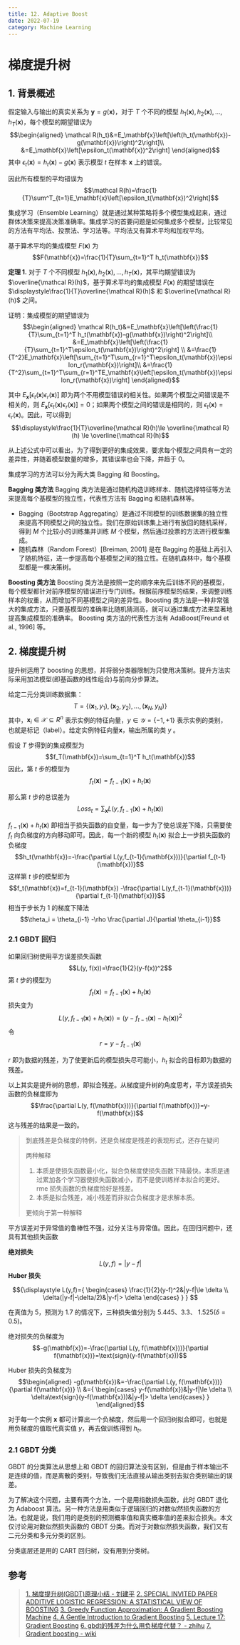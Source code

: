 ```yaml
---
title: 12. Adaptive Boost
date: 2022-07-19
category: Machine Learning
---
```

<!--more-->


# 梯度提升树
## 1. 背景概述
假定输入与输出的真实关系为 $\mathbf{y}=g(\mathbf{x})$，对于 $T$ 个不同的模型 $h_1(\mathbf{x}),h_2(\mathbf{x}),\dots,h_T(\mathbf{x})$，每个模型的期望错误为
$$\begin{aligned}
    \mathcal R(h_t)&=E_\mathbf{x}\left[\left(h_t(\mathbf{x})-g(\mathbf{x})\right)^2\right]\\
    &=E_\mathbf{x}\left[\epsilon_t(\mathbf{x})^2\right]
\end{aligned}$$
其中 $\epsilon_t(\mathbf{x})=h_t(\mathbf{x})-g(\mathbf{x})$ 表示模型 $t$ 在样本 $\mathbf{x}$ 上的错误。

因此所有模型的平均错误为
$$\mathcal R(h)=\frac{1}{T}\sum^T_{t=1}E_\mathbf{x}\left[\epsilon_t(\mathbf{x})^2\right]$$

集成学习（Ensemble Learning）就是通过某种策略将多个模型集成起来，通过群体决策来提高决策准确率。集成学习的首要问题是如何集成多个模型，比较常见的方法有平均法、投票法、学习法等。平均法又有算术平均和加权平均。

基于算术平均的集成模型 $F(\mathbf{x})$ 为
$$F(\mathbf{x})=\frac{1}{T}\sum_{t=1}^T h_t(\mathbf{x})$$

**定理 1.** 对于 $T$ 个不同模型 $h_1(\mathbf{x}),h_2(\mathbf{x}),\dots,h_T(\mathbf{x})$，其平均期望错误为 $\overline{\mathcal R}(h)$，基于算术平均的集成模型 $F(\mathbf{x})$ 的期望错误在 $\displaystyle\frac{1}{T}\overline{\mathcal R}(h)$ 和 $\overline{\mathcal R}(h)$ 之间。

证明：集成模型的期望错误为
$$\begin{aligned}
    \mathcal R(h_t)&=E_\mathbf{x}\left[\left(\frac{1}{T}\sum_{t=1}^T h_t(\mathbf{x})-g(\mathbf{x})\right)^2\right]\\
    &=E_\mathbf{x}\left[\left(\frac{1}{T}\sum_{t=1}^T\epsilon_t(\mathbf{x})\right)^2\right]    \\
    &=\frac{1}{T^2}E_\mathbf{x}\left[\sum_{t=1}^T\sum_{r=1}^T\epsilon_t(\mathbf{x})\epsilon_r(\mathbf{x})\right]\\
    &=\frac{1}{T^2}\sum_{t=1}^T\sum_{r=1}^TE_\mathbf{x}\left[\epsilon_t(\mathbf{x})\epsilon_r(\mathbf{x})\right]
\end{aligned}$$

其中 $E_\mathbf{x}\left[\epsilon_t(\mathbf{x})\epsilon_r(\mathbf{x})\right]$ 即为两个不用模型错误的相关性。如果两个模型之间错误是不相关的，则 $E_\mathbf{x}\left[\epsilon_t(\mathbf{x})\epsilon_r(\mathbf{x})\right]=0$；如果两个模型之间的错误是相同的，则 $\epsilon_t(\mathbf{x})=\epsilon_r(\mathbf{x})$。因此，可以得到 
$$\displaystyle\frac{1}{T}\overline{\mathcal R}(h)\le \overline{\mathcal R}(h) \le \overline{\mathcal R}(h)$$

从上述公式中可以看出，为了得到更好的集成效果，要求每个模型之间具有一定的差异性，并随着模型数量的增多，其错误率也会下降，并趋于 $0$。

集成学习的方法可以分为两大类 Bagging 和 Boosting。

**Bagging 类方法** Bagging 类方法是通过随机构造训练样本、随机选择特征等方法来提高每个基模型的独立性，代表性方法有 Bagging 和随机森林等。

- Bagging（Bootstrap Aggregating）是通过不同模型的训练数据集的独立性来提高不同模型之间的独立性。我们在原始训练集上进行有放回的随机采样，得到 $M$ 个比较小的训练集并训练 $M$ 个模型，然后通过投票的方法进行模型集成。
- 随机森林（Random Forest）[Breiman, 2001] 是在 Bagging 的基础上再引入了随机特征，进一步提高每个基模型之间的独立性。在随机森林中，每个基模型都是一棵决策树。

**Boosting 类方法** Boosting 类方法是按照一定的顺序来先后训练不同的基模型，每个模型都针对前序模型的错误进行专门训练。根据前序模型的结果，来调整训练样本的权重，从而增加不同基模型之间的差异性。Boosting 类方法是一种非常强大的集成方法，只要基模型的准确率比随机猜测高，就可以通过集成方法来显著地提高集成模型的准确率。 Boosting 类方法的代表性方法有 AdaBoost[Freund et al., 1996] 等。

## 2. 梯度提升树
提升树运用了 boosting 的思想，并将弱分类器限制为只使用决策树。提升方法实际采用加法模型(即基函数的线性组合)与前向分步算法。

给定二元分类训练数据集：
$$T=\{(\mathbf x_1,y_1),(\mathbf x_2,y_2),...,(\mathbf x_N,y_N)\}$$
其中，${\displaystyle \mathbf x_i\in \mathcal{X}\subseteq R^n}$ 表示实例的特征向量，$y\in \mathcal{Y}=\{-1,+1\}$ 表示实例的类别，也就是标记（label）。给定实例特征向量$\mathbf x$，输出所属的类 $y$ 。

假设 $T$ 步得到的集成模型为 
$$f_T(\mathbf{x})=\sum_{t=1}^T h_t(\mathbf{x})$$
因此，第 $t$ 步的模型为
$$f_t(\mathbf{x})=f_{t-1}(\mathbf{x}) + h_t(\mathbf{x})$$

那么第 $t$ 步的总误差为
$$Loss_t=\sum_\mathbf{x}L(y,f_{t-1}(\mathbf{x}) + h_t(\mathbf{x}))$$

$f_{t-1}(\mathbf{x}) + h_t(\mathbf{x})$ 即相当于损失函数的自变量，每一步为了使总误差下降，只需要使 $f_t$ 向负梯度的方向移动即可。因此，每一个新的模型 $h_t(\mathbf{x})$ 拟合上一步损失函数的负梯度
$$h_t(\mathbf{x})=-\frac{\partial L(y,f_{t-1}(\mathbf{x}))}{\partial f_{t-1}(\mathbf{x})}$$
这样第 $t$ 步的模型即为
$$f_t(\mathbf{x})=f_{t-1}(\mathbf{x}) -\frac{\partial L(y,f_{t-1}(\mathbf{x}))}{\partial f_{t-1}(\mathbf{x})}$$
相当于步长为 $1$ 的梯度下降法
$$\theta_i = \theta_{i-1} -\rho \frac{\partial J}{\partial \theta_{i-1}}$$

### 2.1 GBDT 回归

如果回归树使用平方误差损失函数
$$L(y, f(x))=\frac{1}{2}(y-f(x))^2$$
第 $t$ 步的模型为
$$f_t(\mathbf{x})=f_{t-1}(\mathbf{x}) + h_t(\mathbf{x})$$
损失变为
$$L(y, f_{t-1}(\mathbf{x}) + h_t(\mathbf{x}))=(y-f_{t-1}(\mathbf{x}) - h_t(\mathbf{x}))^2$$
令 
$$r=y-f_{t-1}(\mathbf{x})$$


$r$ 即为数据的残差，为了使更新后的模型损失尽可能小，$h_t$ 拟合的目标即为数据的残差。

以上其实是提升树的思想，即拟合残差。从梯度提升树的角度思考，平方误差损失函数的负梯度即为
$$\frac{\partial L(y, f(\mathbf{x}))}{\partial f(\mathbf{x})}=y-f(\mathbf{x})$$
这与残差的结果是一致的。

> 到底残差是负梯度的特例，还是负梯度是残差的表现形式，还存在疑问
> 
> 两种解释
> 1. 本质是使损失函数最小化，拟合负梯度使损失函数下降最快。本质是通过累加各个学习器使损失函数减小，而不是使训练样本拟合的更好。rme 损失函数的负梯度恰好是残差。
> 2. 本质是拟合残差，减小残差而非拟合负梯度才是求解本质。
> 
> 更倾向于第一种解释

平方误差对于异常值的鲁棒性不强，过分关注与异常值。因此，在回归问题中，还具有其他损失函数

**绝对损失**
$$L(y,f)=|y-f|$$
**Huber 损失** 

$${\displaystyle 
L(y,f)={
    \begin{cases}
        \frac{1}{2}(y-f)^2&|y-f|\le \delta \\
        \delta(|y-f|-\delta/2)&|y-f|> \delta
    \end{cases}
    }
}
$$

在真值为 $5$，预测为 $1.7$ 的情况下，三种损失值分别为 $5.445$、$3.3$、 $1.525(\delta=0.5)$。

绝对损失的负梯度为
$$-g(\mathbf{x})=-\frac{\partial L(y, f(\mathbf{x}))}{\partial f(\mathbf{x})}=\text{sign}(y-f(\mathbf{x}))$$

Huber 损失的负梯度为
$$\begin{aligned}
    -g(\mathbf{x})&=-\frac{\partial L(y, f(\mathbf{x}))}{\partial f(\mathbf{x})} \\
    &={
    \begin{cases}
        y-f(\mathbf{x})&|y-f|\le \delta \\
        \delta\text{sign}(y-f(\mathbf{x}))&|y-f|> \delta
    \end{cases}
    }
\end{aligned}$$

对于每一个实例 $\mathbf{x}$ 都可计算出一个负梯度，然后用一个回归树拟合即可，也就是用负梯度的值取代真实值 $y$，再去做训练得到 $h_t$。

### 2.1 GBDT 分类
GBDT 的分类算法从思想上和 GBDT 的回归算法没有区别，但是由于样本输出不是连续的值，而是离散的类别，导致我们无法直接从输出类别去拟合类别输出的误差。

为了解决这个问题，主要有两个方法，一个是用指数损失函数，此时 GBDT 退化为 Adaboost 算法。另一种方法是用类似于逻辑回归的对数似然损失函数的方法。也就是说，我们用的是类别的预测概率值和真实概率值的差来拟合损失。本文仅讨论用对数似然损失函数的 GBDT 分类。而对于对数似然损失函数，我们又有二元分类和多元分类的区别。

分类底层还是用的 CART 回归树，没有用到分类树。




## 参考
> [1. 梯度提升树(GBDT)原理小结 - 刘建平](https://www.cnblogs.com/pinard/p/6140514.html#!comments)
> [2. SPECIAL INVITED PAPER ADDITIVE LOGISTIC REGRESSION: A STATISTICAL VIEW OF BOOSTING](https://projecteuclid.org/download/pdf_1/euclid.aos/1016218223)
> [3. Greedy Function Approximation: A Gradient Boosting Machine](https://statweb.stanford.edu/~jhf/ftp/trebst.pdf)
> [4. A Gentle Introduction to Gradient Boosting](http://www.chengli.io/tutorials/gradient_boosting.pdf)
> [5. Lecture 17: Gradient Boosting](https://zstevenwu.com/courses/s20/csci5525/resources/slides/lecture17.pdf)
> [6. gbdt的残差为什么用负梯度代替？ - zhihu](https://www.zhihu.com/question/63560633)
> [7. Gradient boosting - wiki](https://en.wikipedia.org/wiki/Gradient_boosting)
